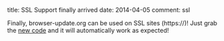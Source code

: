 title: SSL Support finally arrived
date: 2014-04-05
comment: ssl

Finally, browser-update.org can be used on SSL sites (https://)! Just grab the <a href="./">new code</a> and it will automatically work as expected!
